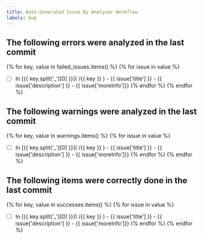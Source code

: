 ```yaml
---
title: Auto-Generated Issue By Analyzer Workflow
labels: bug
---
```


## The following errors were analyzed in the last commit

{% for key, value in failed_issues.items() %}
{% for issue in value %}
- [ ] In [{{ key.split('_')[0] }}]( /{{ key }} ) - {{ issue['title'] }} - {{ issue['description'] }} - {{ issue['moreInfo']}}
{% endfor %}
{% endfor %}


## The following warnings were analyzed in the last commit

{% for key, value in warnings.items() %}
{% for issue in value %}
- [ ] In [{{ key.split('_')[0] }}]( /{{ key }} ) - {{ issue['title'] }} - {{ issue['description'] }} - {{ issue['moreInfo']}}
{% endfor %}
{% endfor %}

## The following items were correctly done in the last commit

{% for key, value in successes.items() %}
{% for issue in value %}
- [ ] In [{{ key.split('_')[0] }}]( /{{ key }} ) - {{ issue['title'] }} - {{ issue['description'] }} - {{ issue['moreInfo']}}
{% endfor %}
{% endfor %}
